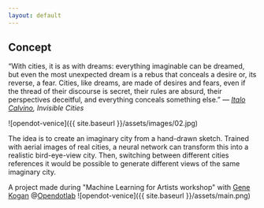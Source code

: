 ```yaml
---
layout: default
---
```




## Concept
“With cities, it is as with dreams: everything imaginable can be dreamed, but even the most unexpected dream is a rebus that conceals a desire or, its reverse, a fear. Cities, like dreams, are made of desires and fears, even if the thread of their discourse is secret, their rules are absurd, their perspectives deceitful, and everything conceals something else.”
_― [Italo Calvino](https://en.wikipedia.org/wiki/Italo_Calvino), Invisible Cities_

![opendot-venice]({{ site.baseurl }}/assets/images/02.jpg)

The idea is to create an imaginary city from a hand-drawn sketch. Trained with aerial images of real cities, a neural network can transform this into a realistic bird-eye-view city.
Then, switching between different cities references it would be possible to generate different views of the same imaginary city.

A project made during "Machine Learning for Artists workshop" with [Gene Kogan](https://github.com/genekogan) @[Opendotlab](http://www.opendotlab.it)
![opendot-venice]({{ site.baseurl }}/assets/main.png)
